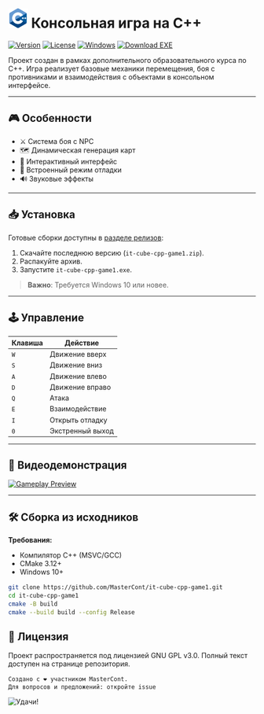 # <img src="https://raw.githubusercontent.com/devicons/devicon/master/icons/cplusplus/cplusplus-original.svg" alt="C++" width="40" height="40"/> Консольная игра на C++

[![Version](https://img.shields.io/badge/version-0.1.4-blue)](https://github.com/MasterCont/it-cube-cpp-game1/releases)
[![License](https://img.shields.io/badge/license-GPLv3-blue)](https://www.gnu.org/licenses/gpl-3.0)
[![Windows](https://img.shields.io/badge/platform-Windows-0078d7)](https://www.microsoft.com/ru-ru/windows)
[![Download EXE](https://img.shields.io/badge/Скачать_EXE-релизы-success)](https://github.com/MasterCont/it-cube-cpp-game1/releases)

Проект создан в рамках дополнительного образовательного курса по C++. Игра реализует базовые механики перемещения, боя с противниками и взаимодействия с объектами в консольном интерфейсе.

---

## 🎮 Особенности
- ⚔️ Система боя с NPC
- 🗺️ Динамическая генерация карт
- 🎯 Интерактивный интерфейс
- 🔧 Встроенный режим отладки
- 🔊 Звуковые эффекты

---

## 📥 Установка
Готовые сборки доступны в [разделе релизов](https://github.com/MasterCont/it-cube-cpp-game1/releases):
1. Скачайте последнюю версию (`it-cube-cpp-game1.zip`).
2. Распакуйте архив.
3. Запустите `it-cube-cpp-game1.exe`.

> **Важно**: Требуется Windows 10 или новее.

---

## 🕹️ Управление
| Клавиша | Действие          |
|---------|-------------------|
| `W`     | Движение вверх    |
| `S`     | Движение вниз     |
| `A`     | Движение влево    |
| `D`     | Движение вправо   |
| `Q`     | Атака             |
| `E`     | Взаимодействие    |
| `I`     | Открыть отладку   |
| `0`     | Экстренный выход  |

---

## 🎥 Видеодемонстрация
[![Gameplay Preview](https://img.shields.io/badge/RUTUBE-Просмотр_геймплея-ff0000)](https://rutube.ru/video/private/1f5e1cb7305b830371a5023e3f3dfaf9/?p=LYquHLP6z506G3LnQQ0Y-Q)

---

## 🛠️ Сборка из исходников
**Требования:**
- Компилятор C++ (MSVC/GCC)
- CMake 3.12+
- Windows 10+

```bash
git clone https://github.com/MasterCont/it-cube-cpp-game1.git
cd it-cube-cpp-game1
cmake -B build
cmake --build build --config Release
```

## 📜 Лицензия

Проект распространяется под лицензией GNU GPL v3.0.
Полный текст доступен на странице репозитория.

    Создано с ❤️ участником MasterCont.
    Для вопросов и предложений: откройте issue
<img src="https://img.shields.io/badge/Удачи_в_игре!-brightgreen?style=for-the-badge" alt="Удачи!"/>
